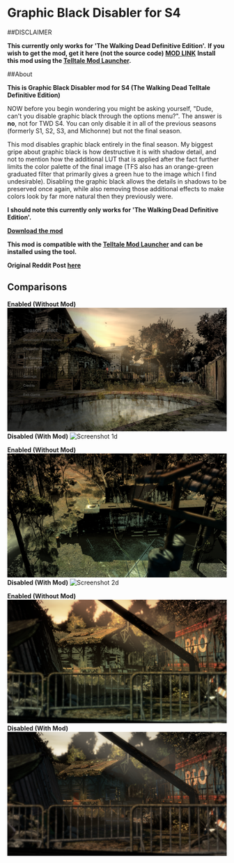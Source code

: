 # Graphic Black Disabler for S4

##DISCLAIMER

**This currently only works for 'The Walking Dead Definitive Edition'.**
**If you wish to get the mod, get it here (not the source code) [MOD LINK](https://github.com/changemymindpls/TTDS-GraphicBlackDisabler/releases)**
**Install this mod using the [Telltale Mod Launcher](https://github.com/Telltale-Modding-Group/TelltaleModLauncher).**

##About

**This is Graphic Black Disabler mod for S4 (The Walking Dead Telltale Definitive Edition)**

NOW before you begin wondering you might be asking yourself, "Dude, can't you disable graphic black through the options menu?". The answer is **no**, not for TWD S4. You can only disable it in all of the previous seasons (formerly S1, S2, S3, and Michonne) but not the final season.

This mod disables graphic black entirely in the final season. My biggest gripe about graphic black is how destructive it is with shadow detail, and not to mention how the additional LUT that is applied after the fact further limits the color palette of the final image (TFS also has an orange-green graduated filter that primarily gives a green hue to the image which I find undesirable). Disabling the graphic black allows the details in shadows to be preserved once again, while also removing those additional effects to make colors look by far more natural then they previously were.

**I should note this currently only works for 'The Walking Dead Definitive Edition'.**

**[Download the mod](https://github.com/changemymindpls/TTDS-GraphicBlackDisabler/releases)**

**This mod is compatible with the [Telltale Mod Launcher](https://github.com/Telltale-Modding-Group/TelltaleModLauncher) and can be installed using the tool.**

**Original Reddit Post [here](https://www.reddit.com/r/TheWalkingDeadGame/comments/hk795l/mod_twd_season_4_graphic_black_disabler/)**

## Comparisons

**Enabled (Without Mod)**
![Screenshot 1e](screenshots/enabled1.png)
**Disabled (With Mod)**
![Screenshot 1d](screenshots/disabled1.png)

**Enabled (Without Mod)**
![Screenshot 2e](screenshots/enabled2.png)
**Disabled (With Mod)**
![Screenshot 2d](screenshots/disabled2.png)

**Enabled (Without Mod)**
![Screenshot 3e](screenshots/enabled3.png)
**Disabled (With Mod)**
![Screenshot 3d](screenshots/disabled3.png)
